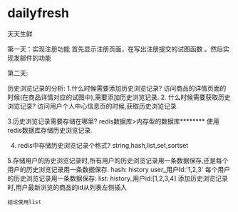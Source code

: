 # dailyfresh
天天生鲜

第一天：实现注册功能
首先显示注册页面，在写出注册提交的试图函数 。然后实现发邮件的功能

第二天:

历史浏览记录的分析:
1.什么时候需要添加历史浏览记录?
    访问商品的详情页面的时候(在商品详情对应的试图中),需要添加历史浏览记录.
2. 什么时候需要获取历史浏览记录?
    访问用户个人中心信息页的时候,获取历史浏览记录.
    
3.历史浏览记录需要存储在哪里?
    redis数据库>内存型的数据库********
    使用redis数据库存储历史浏览记录.
 
4. redis中存储历史浏览记录个格式?
    string,hash,list,set,sortset
  
5.存储用户的历史浏览记录时,所有用户的历史浏览记录用一条数据保存,还是每个用户的历史浏览记录用一条数据保存.
    hash:
        history user_用户Id:'1,2,3'
    每个用户的历史浏览记录用一条数据保存:
    list:
        history_用户id:[1,2,3,4]
    添加历史浏览记录时,用户最新浏览的商品的id从列表左侧插入
    
    结论使用list